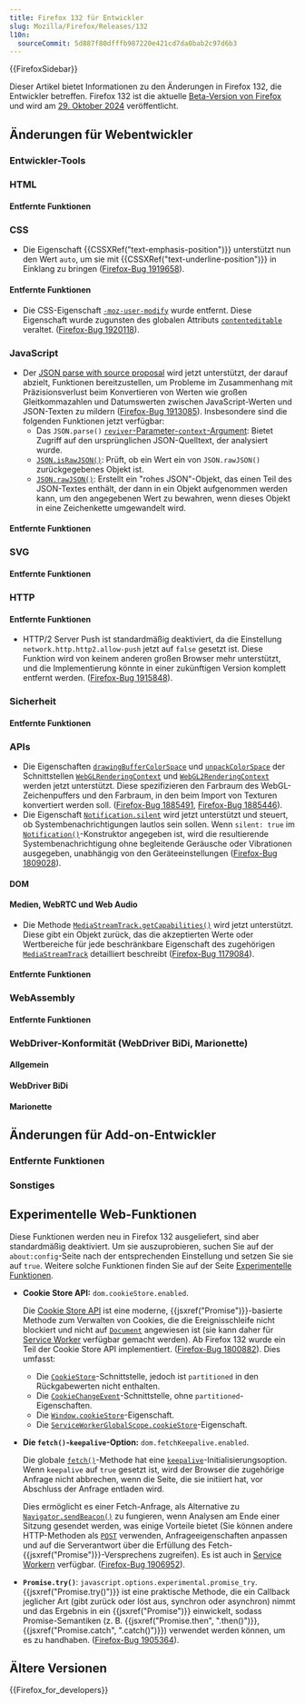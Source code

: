 ```yaml
---
title: Firefox 132 für Entwickler
slug: Mozilla/Firefox/Releases/132
l10n:
  sourceCommit: 5d887f80dfffb987220e421cd7da0bab2c97d6b3
---
```


{{FirefoxSidebar}}

Dieser Artikel bietet Informationen zu den Änderungen in Firefox 132, die Entwickler betreffen. Firefox 132 ist die aktuelle [Beta-Version von Firefox](https://www.mozilla.org/en-US/firefox/channel/desktop/#beta) und wird am [29. Oktober 2024](https://whattrainisitnow.com/release/?version=132) veröffentlicht.

## Änderungen für Webentwickler

### Entwickler-Tools

### HTML

#### Entfernte Funktionen

### CSS

- Die Eigenschaft {{CSSXRef("text-emphasis-position")}} unterstützt nun den Wert `auto`, um sie mit {{CSSXRef("text-underline-position")}} in Einklang zu bringen ([Firefox-Bug 1919658](https://bugzil.la/1919658)).

#### Entfernte Funktionen

- Die CSS-Eigenschaft [`-moz-user-modify`](/de/docs/Web/CSS/user-modify) wurde entfernt. Diese Eigenschaft wurde zugunsten des globalen Attributs [`contenteditable`](/de/docs/Web/HTML/Global_attributes/contenteditable) veraltet. ([Firefox-Bug 1920118](https://bugzil.la/1920118)).

### JavaScript

- Der [JSON parse with source proposal](https://github.com/tc39/proposal-json-parse-with-source) wird jetzt unterstützt, der darauf abzielt, Funktionen bereitzustellen, um Probleme im Zusammenhang mit Präzisionsverlust beim Konvertieren von Werten wie großen Gleitkommazahlen und Datumswerten zwischen JavaScript-Werten und JSON-Texten zu mildern ([Firefox-Bug 1913085](https://bugzil.la/1913085)). Insbesondere sind die folgenden Funktionen jetzt verfügbar:
  - Das `JSON.parse()` [`reviver`-Parameter-`context`-Argument](/de/docs/Web/JavaScript/Reference/Global_Objects/JSON/parse#the_reviver_parameter): Bietet Zugriff auf den ursprünglichen JSON-Quelltext, der analysiert wurde.
  - [`JSON.isRawJSON()`](/de/docs/Web/JavaScript/Reference/Global_Objects/JSON/isRawJSON): Prüft, ob ein Wert ein von `JSON.rawJSON()` zurückgegebenes Objekt ist.
  - [`JSON.rawJSON()`](/de/docs/Web/JavaScript/Reference/Global_Objects/JSON/rawJSON): Erstellt ein "rohes JSON"-Objekt, das einen Teil des JSON-Textes enthält, der dann in ein Objekt aufgenommen werden kann, um den angegebenen Wert zu bewahren, wenn dieses Objekt in eine Zeichenkette umgewandelt wird.

#### Entfernte Funktionen

### SVG

#### Entfernte Funktionen

### HTTP

#### Entfernte Funktionen

- HTTP/2 Server Push ist standardmäßig deaktiviert, da die Einstellung `network.http.http2.allow-push` jetzt auf `false` gesetzt ist. Diese Funktion wird von keinem anderen großen Browser mehr unterstützt, und die Implementierung könnte in einer zukünftigen Version komplett entfernt werden. ([Firefox-Bug 1915848](https://bugzil.la/1915848)).

### Sicherheit

#### Entfernte Funktionen

### APIs

- Die Eigenschaften [`drawingBufferColorSpace`](/de/docs/Web/API/WebGLRenderingContext/drawingBufferColorSpace) und [`unpackColorSpace`](/de/docs/Web/API/WebGLRenderingContext/unpackColorSpace) der Schnittstellen [`WebGLRenderingContext`](/de/docs/Web/API/WebGLRenderingContext) und [`WebGL2RenderingContext`](/de/docs/Web/API/WebGL2RenderingContext) werden jetzt unterstützt. Diese spezifizieren den Farbraum des WebGL-Zeichenpuffers und den Farbraum, in den beim Import von Texturen konvertiert werden soll. ([Firefox-Bug 1885491](https://bugzil.la/1885491), [Firefox-Bug 1885446](https://bugzil.la/1885446)).
- Die Eigenschaft [`Notification.silent`](/de/docs/Web/API/Notification/silent) wird jetzt unterstützt und steuert, ob Systembenachrichtigungen lautlos sein sollen. Wenn `silent: true` im [`Notification()`](/de/docs/Web/API/Notification/Notification)-Konstruktor angegeben ist, wird die resultierende Systembenachrichtigung ohne begleitende Geräusche oder Vibrationen ausgegeben, unabhängig von den Geräteeinstellungen ([Firefox-Bug 1809028](https://bugzil.la/1809028)).

#### DOM

#### Medien, WebRTC und Web Audio

- Die Methode [`MediaStreamTrack.getCapabilities()`](/de/docs/Web/API/MediaStreamTrack/getCapabilities) wird jetzt unterstützt. Diese gibt ein Objekt zurück, das die akzeptierten Werte oder Wertbereiche für jede beschränkbare Eigenschaft des zugehörigen [`MediaStreamTrack`](/de/docs/Web/API/MediaStreamTrack) detailliert beschreibt ([Firefox-Bug 1179084](https://bugzil.la/1179084)).

#### Entfernte Funktionen

### WebAssembly

#### Entfernte Funktionen

### WebDriver-Konformität (WebDriver BiDi, Marionette)

#### Allgemein

#### WebDriver BiDi

#### Marionette

## Änderungen für Add-on-Entwickler

### Entfernte Funktionen

### Sonstiges

## Experimentelle Web-Funktionen

Diese Funktionen werden neu in Firefox 132 ausgeliefert, sind aber standardmäßig deaktiviert. Um sie auszuprobieren, suchen Sie auf der `about:config`-Seite nach der entsprechenden Einstellung und setzen Sie sie auf `true`. Weitere solche Funktionen finden Sie auf der Seite [Experimentelle Funktionen](/de/docs/Mozilla/Firefox/Experimental_features).

- **Cookie Store API:** `dom.cookieStore.enabled`.

  Die [Cookie Store API](/de/docs/Web/API/Cookie_Store_API) ist eine moderne, {{jsxref("Promise")}}-basierte Methode zum Verwalten von Cookies, die die Ereignisschleife nicht blockiert und nicht auf [`Document`](/de/docs/Web/API/Document) angewiesen ist (sie kann daher für [Service Worker](/de/docs/Web/API/Service_Worker_API) verfügbar gemacht werden). Ab Firefox 132 wurde ein Teil der Cookie Store API implementiert. ([Firefox-Bug 1800882](https://bugzil.la/1800882)). Dies umfasst:

  - Die [`CookieStore`](/de/docs/Web/API/CookieStore)-Schnittstelle, jedoch ist `partitioned` in den Rückgabewerten nicht enthalten.
  - Die [`CookieChangeEvent`](/de/docs/Web/API/CookieChangeEvent)-Schnittstelle, ohne `partitioned`-Eigenschaften.
  - Die [`Window.cookieStore`](/de/docs/Web/API/Window/cookieStore)-Eigenschaft.
  - Die [`ServiceWorkerGlobalScope.cookieStore`](/de/docs/Web/API/ServiceWorkerGlobalScope/cookieStore)-Eigenschaft.

- **Die `fetch()`-`keepalive`-Option:** `dom.fetchKeepalive.enabled`.

  Die globale [`fetch()`](/de/docs/Web/API/Window/fetch)-Methode hat eine [`keepalive`](/de/docs/Web/API/RequestInit#keepalive)-Initialisierungsoption. Wenn `keepalive` auf `true` gesetzt ist, wird der Browser die zugehörige Anfrage nicht abbrechen, wenn die Seite, die sie initiiert hat, vor Abschluss der Anfrage entladen wird.

  Dies ermöglicht es einer Fetch-Anfrage, als Alternative zu [`Navigator.sendBeacon()`](/de/docs/Web/API/Navigator/sendBeacon) zu fungieren, wenn Analysen am Ende einer Sitzung gesendet werden, was einige Vorteile bietet (Sie können andere HTTP-Methoden als [`POST`](/de/docs/Web/HTTP/Methods/POST) verwenden, Anfrageeigenschaften anpassen und auf die Serverantwort über die Erfüllung des Fetch-{{jsxref("Promise")}}-Versprechens zugreifen). Es ist auch in [Service Workern](/de/docs/Web/API/Service_Worker_API) verfügbar. ([Firefox-Bug 1906952](https://bugzil.la/1906952)).

- **`Promise.try()`**: <code>javascript.options.experimental.promise_try</code>. {{jsxref("Promise.try()")}} ist eine praktische Methode, die ein Callback jeglicher Art (gibt zurück oder löst aus, synchron oder asynchron) nimmt und das Ergebnis in ein {{jsxref("Promise")}} einwickelt, sodass Promise-Semantiken (z. B. {{jsxref("Promise.then", ".then()")}}, {{jsxref("Promise.catch", ".catch()")}}) verwendet werden können, um es zu handhaben. ([Firefox-Bug 1905364](https://bugzil.la/1905364)).

## Ältere Versionen

{{Firefox_for_developers}}

